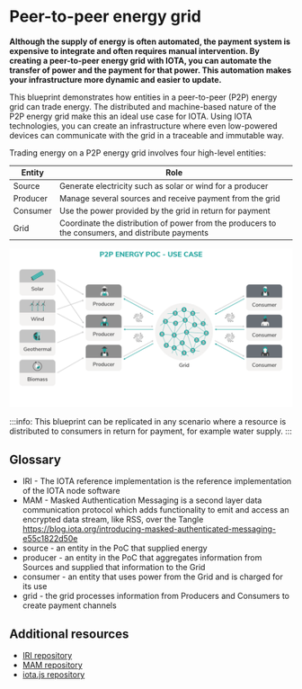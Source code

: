 # Peer-to-peer energy grid

**Although the supply of energy is often automated, the payment system is expensive to integrate and often requires manual intervention. By creating a peer-to-peer energy grid with IOTA, you can automate the transfer of power and the payment for that power. This automation makes your infrastructure more dynamic and easier to update.**

This blueprint demonstrates how entities in a peer-to-peer (P2P) energy grid can trade energy. The distributed and machine-based nature of the P2P energy grid make this an ideal use case for IOTA. Using IOTA technologies, you can create an infrastructure where even low-powered devices can communicate with the grid in a traceable and immutable way.

Trading energy on a P2P energy grid involves four high-level entities:

**Entity** | **Role**
---|---
Source|Generate electricity such as solar or wind for a producer|
Producer| Manage several sources and receive payment from the grid
Consumer |Use the power provided by the grid in return for payment|
Grid| Coordinate the distribution of power from the producers to the consumers, and distribute payments|
 

![P2P Energy PoC - Use Case Picture](./p2p_use_case.png)

:::info:
This blueprint can be replicated in any scenario where a resource is distributed to consumers in return for payment, for example water supply.
:::

## Glossary

* IRI - The IOTA reference implementation is the reference implementation of the IOTA node software
* MAM - Masked Authentication Messaging is a second layer data communication protocol which adds functionality to emit and access an encrypted data stream, like RSS, over the Tangle https://blog.iota.org/introducing-masked-authenticated-messaging-e55c1822d50e
* source - an entity in the PoC that supplied energy
* producer - an entity in the PoC that aggregates information from Sources and supplied that information to the Grid
* consumer - an entity that uses power from the Grid and is charged for its use
* grid - the grid processes information from Producers and Consumers to create payment channels

## Additional resources

* [IRI repository](https://github.com/iotaledger/iri) 
* [MAM repository](https://github.com/iotaledger/mam.client.js)
* [iota.js repository](https://github.com/iotaledger/iota.js)



